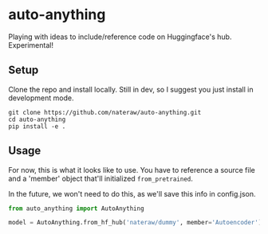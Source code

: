 # auto-anything

Playing with ideas to include/reference code on Huggingface's hub. Experimental!


## Setup

Clone the repo and install locally. Still in dev, so I suggest you just install in development mode.

```
git clone https://github.com/nateraw/auto-anything.git
cd auto-anything
pip install -e .
```

## Usage

For now, this is what it looks like to use. You have to reference a source file and a 'member' object that'll initialized `from_pretrained`. 

In the future, we won't need to do this, as we'll save this info in config.json.

```python
from auto_anything import AutoAnything

model = AutoAnything.from_hf_hub('nateraw/dummy', member='Autoencoder')
```
